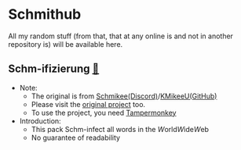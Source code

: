 # Schmithub
All my random stuff (from that, that at any online is and not in another repository is) will be available here.

## Schm-ifizierung [🔗](https://github.com/PrimCargo693208/Schmithub/blob/main/Schm-ifizierung.user.js)
- Note:
  - The original is from [Schmikee(Discord)](https://discord.com/channels/@me/1170005277177819136)/[KMikeeU(GitHub)](https://gist.github.com/KMikeeU/)
  - Please visit the [original project](https://gist.github.com/KMikeeU/c31d4a883ce6938e5c3bb9ae1fcf4fa9/raw/8a7a5bd96c4247ac943296c0de990e66da30d696/schm-ify.user.js) too.
  - To use the project, you need [Tampermonkey](https://www.tampermonkey.net)
- Introduction:
  - This pack Schm-infect all words in the *W*orld*W*ide*W*eb
  - No guarantee of readability
